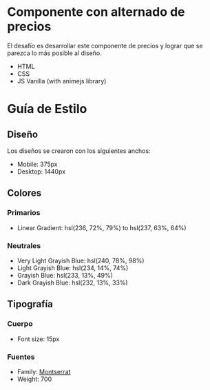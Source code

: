 # Componente con alternado de precios

El desafío es desarrollar este componente de precios y lograr que se parezca lo más posible al diseño.

- HTML
- CSS
- JS Vanilla (with animejs library)

# Guía de Estilo

## Diseño

Los diseños se crearon con los siguientes anchos:

- Mobile: 375px
- Desktop: 1440px

## Colores
### Primarios

- Linear Gradient: hsl(236, 72%, 79%) to hsl(237, 63%, 64%)

### Neutrales

- Very Light Grayish Blue: hsl(240, 78%, 98%)
- Light Grayish Blue: hsl(234, 14%, 74%)
- Grayish Blue: hsl(233, 13%, 49%)
- Dark Grayish Blue: hsl(232, 13%, 33%)

## Tipografía

### Cuerpo

- Font size: 15px

### Fuentes

- Family: [Montserrat](https://fonts.google.com/specimen/Montserrat)
- Weight: 700
